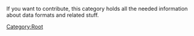 If you want to contribute, this category holds all the needed
information about data formats and related stuff.

[Category:Root](Category:Root "wikilink")